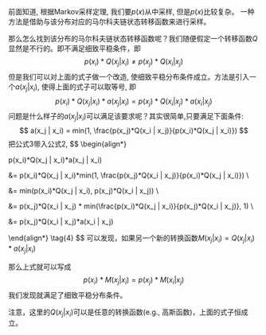 前面知道, 根据Markov采样定理, 我们要$p(x)$从中采样, 但是$p(x)$比较复杂。 一种方法是借助与该分布对应的马尔科夫链状态转移函数来进行采样。

那么怎么找到该分布的马尔科夫链状态转移函数呢？我们随便假定一个转移函数$Q$显然是不行的。即不满足细致平稳条件，即
$$
p(x_i)*Q(x_j | x_i) \not= p(x_j)*Q(x_i | x_j)
$$
但是我们可以对上面的式子做一个改造, 使细致平稳分布条件成立。方法是引入一个$a(x_j | x_i)$, 使得上面的式子可以取等号, 即
$$
p(x_i)*Q(x_j | x_i)*a(x_j | x_i) = p(x_j)*Q(x_i | x_j)*a(x_i | x_j)
$$
问题是什么样子的$a(x_j | x_i)$可以满足该要求呢？其实很简单,只要满足下面条件:
$$
a(x_j | x_i) = min(1, \frac{p(x_j)*Q(x_i | x_j)}{p(x_i)*Q(x_j | x_i)})
$$
把公式3带入公式2, 
$$
\begin{align*}

p(x_i)*Q(x_j | x_i)*a(x_j | x_i) 

&= p(x_i)*Q(x_j | x_i)*min(1, \frac{p(x_j)*Q(x_i | x_j)}{p(x_i)*Q(x_j | x_i)}) \\

&= min(p(x_i)*Q(x_j | x_i), p(x_j)*Q(x_i | x_j)) \\

&= p(x_j)*Q(x_i | x_j) * min(\frac{p(x_i)*Q(x_j | x_i)}{p(x_j)*Q(x_i | x_j)}, 1) \\

&= p(x_j)*Q(x_i | x_j)*a(x_i | x_j)

\end{align*} \tag{4}
$$
可以发现，如果另一个新的转换函数$M(x_j | x_i)=Q(x_j | x_i)*a(x_j | x_i)$

那么上式就可以写成
$$
p(x_i)*M(x_j | x_i)= p(x_j)*M(x_i | x_j)
$$
我们发现就满足了细致平稳分布条件。

注意，这里的$Q(x_j | x_i)$可以是任意的转换函数(e.g., 高斯函数)，上面的式子恒成立。